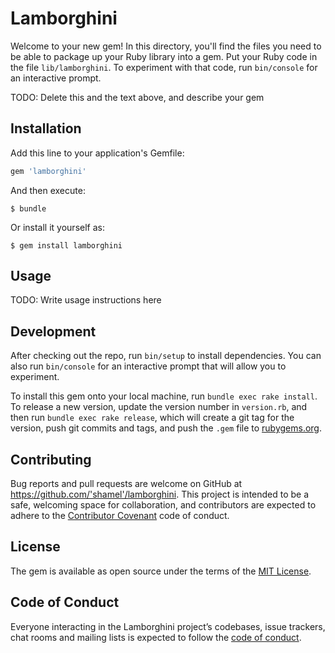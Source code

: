 # Lamborghini

Welcome to your new gem! In this directory, you'll find the files you need to be able to package up your Ruby library into a gem. Put your Ruby code in the file `lib/lamborghini`. To experiment with that code, run `bin/console` for an interactive prompt.

TODO: Delete this and the text above, and describe your gem

## Installation

Add this line to your application's Gemfile:

```ruby
gem 'lamborghini'
```

And then execute:

    $ bundle

Or install it yourself as:

    $ gem install lamborghini

## Usage

TODO: Write usage instructions here

## Development

After checking out the repo, run `bin/setup` to install dependencies. You can also run `bin/console` for an interactive prompt that will allow you to experiment.

To install this gem onto your local machine, run `bundle exec rake install`. To release a new version, update the version number in `version.rb`, and then run `bundle exec rake release`, which will create a git tag for the version, push git commits and tags, and push the `.gem` file to [rubygems.org](https://rubygems.org).

## Contributing

Bug reports and pull requests are welcome on GitHub at https://github.com/'shamel'/lamborghini. This project is intended to be a safe, welcoming space for collaboration, and contributors are expected to adhere to the [Contributor Covenant](http://contributor-covenant.org) code of conduct.

## License

The gem is available as open source under the terms of the [MIT License](https://opensource.org/licenses/MIT).

## Code of Conduct

Everyone interacting in the Lamborghini project’s codebases, issue trackers, chat rooms and mailing lists is expected to follow the [code of conduct](https://github.com/'shamel'/lamborghini/blob/master/CODE_OF_CONDUCT.md).
